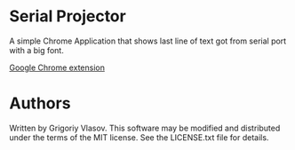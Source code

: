 # Serial Projector
A simple Chrome Application that shows last line of text got from serial port with a big font.

[Google Chrome extension](https://github.com/amperka/serial-projector)

# Authors
Written by Grigoriy Vlasov.
This software may be modified and distributed under the terms of the MIT license. See the LICENSE.txt file for details.
